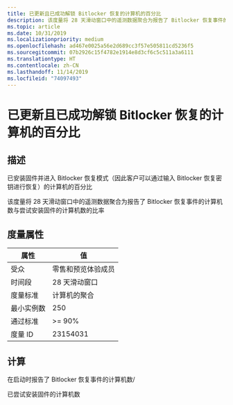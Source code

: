```yaml
---
title: 已更新且已成功解锁 Bitlocker 恢复的计算机的百分比
description: 该度量将 28 天滑动窗口中的遥测数据聚合为报告了 Bitlocker 恢复事件的计算机数与尝试安装固件的计算机数的比率
ms.topic: article
ms.date: 10/31/2019
ms.localizationpriority: medium
ms.openlocfilehash: ad467e0025a56e2d689cc3f57e505811cd5236f5
ms.sourcegitcommit: 07b2926c15f4782e1914e8d3cf6c5c511a3a6111
ms.translationtype: HT
ms.contentlocale: zh-CN
ms.lasthandoff: 11/14/2019
ms.locfileid: "74097493"
---
```

# <a name="percent-of-machines-updated-and-successfully-unlocked-bitlocker-recovery"></a>已更新且已成功解锁 Bitlocker 恢复的计算机的百分比

## <a name="description"></a>描述

已安装固件并进入 Bitlocker 恢复模式（因此客户可以通过输入 Bitlocker 恢复密钥进行恢复）的计算机的百分比

该度量将 28 天滑动窗口中的遥测数据聚合为报告了 Bitlocker 恢复事件的计算机数与尝试安装固件的计算机数的比率

## <a name="measure-attributes"></a>度量属性

|属性|值|
|----|----|
|受众 |零售和预览体验成员|
|时间段 |28 天滑动窗口|
|度量标准 |计算机的聚合|
|最小实例数 |250|
|通过标准 |>= 90%|
|度量 ID |23154031|

## <a name="calculation"></a>计算

在启动时报告了 Bitlocker 恢复事件的计算机数/

已尝试安装固件的计算机数

